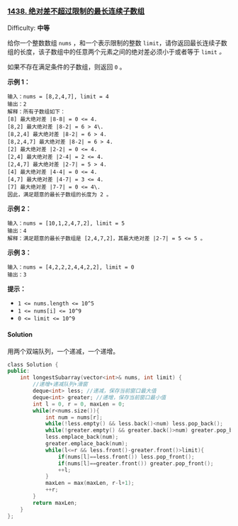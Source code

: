 ### [1438\. 绝对差不超过限制的最长连续子数组](https://leetcode-cn.com/problems/longest-continuous-subarray-with-absolute-diff-less-than-or-equal-to-limit/)

Difficulty: **中等**


给你一个整数数组 `nums` ，和一个表示限制的整数 `limit`，请你返回最长连续子数组的长度，该子数组中的任意两个元素之间的绝对差必须小于或者等于 `limit` _。_

如果不存在满足条件的子数组，则返回 `0` 。

**示例 1：**

```
输入：nums = [8,2,4,7], limit = 4
输出：2 
解释：所有子数组如下：
[8] 最大绝对差 |8-8| = 0 <= 4.
[8,2] 最大绝对差 |8-2| = 6 > 4\. 
[8,2,4] 最大绝对差 |8-2| = 6 > 4.
[8,2,4,7] 最大绝对差 |8-2| = 6 > 4.
[2] 最大绝对差 |2-2| = 0 <= 4.
[2,4] 最大绝对差 |2-4| = 2 <= 4.
[2,4,7] 最大绝对差 |2-7| = 5 > 4.
[4] 最大绝对差 |4-4| = 0 <= 4.
[4,7] 最大绝对差 |4-7| = 3 <= 4.
[7] 最大绝对差 |7-7| = 0 <= 4\. 
因此，满足题意的最长子数组的长度为 2 。
```

**示例 2：**

```
输入：nums = [10,1,2,4,7,2], limit = 5
输出：4 
解释：满足题意的最长子数组是 [2,4,7,2]，其最大绝对差 |2-7| = 5 <= 5 。
```

**示例 3：**

```
输入：nums = [4,2,2,2,4,4,2,2], limit = 0
输出：3
```

**提示：**

*   `1 <= nums.length <= 10^5`
*   `1 <= nums[i] <= 10^9`
*   `0 <= limit <= 10^9`


#### Solution

用两个双端队列，一个递减，一个递增。

```cpp
​class Solution {
public:
    int longestSubarray(vector<int>& nums, int limit) {
        //递增+递减队列+滑窗
        deque<int> less; //递减，保存当前窗口最大值
        deque<int> greater; //递增，保存当前窗口最小值
        int l = 0, r = 0, maxLen = 0;
        while(r<nums.size()){
            int num = nums[r];
            while(!less.empty() && less.back()<num) less.pop_back();
            while(!greater.empty() && greater.back()>num) greater.pop_back();
            less.emplace_back(num);
            greater.emplace_back(num);
            while(l<=r && less.front()-greater.front()>limit){
                if(nums[l]==less.front()) less.pop_front();
                if(nums[l]==greater.front()) greater.pop_front();
                ++l;
            }
            maxLen = max(maxLen, r-l+1);
            ++r;
        }
        return maxLen;
    }
};

```